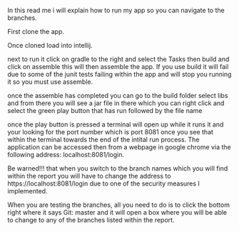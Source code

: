 In this read me i will explain how to run my app so you can navigate to the branches.

First clone the app. 
 
Once cloned load into intellij.

next to run it click on gradle to the right and select the Tasks then build and click on assemble this will then 
assemble the app. If you use build it will fail due to some of the junit tests failing within the app and will stop 
you running it so you must use assemble.

once the assemble has completed you can go to the build folder select libs and from there you will see a jar file in 
there which you can right click and select the green play button that has run followed by the file name

once the play button is pressed a terminal will open up while it runs it and your looking for the port number which 
is port 8081 once you see that within the terminal towards the end of the intital run process. The application can be 
accessed then from a webpage in google chrome via the following address: localhost:8081/login.

Be warned!!! that when you switch to the branch names which you will find within the report you will have to change the 
address to https://localhost:8081/login due to one of the security measures I implemented. 

When you are testing the branches, all you need to do is to click the bottom right where it says Git: master and it will 
open a box where you will be able to change to any of the branches listed within the report.
